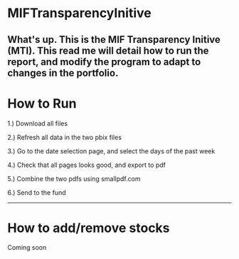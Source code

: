 # MIFTransparencyInitive
What's up. This is the MIF Transparency Initive (MTI). This read me will detail how to run the report, and modify the program to adapt to changes in the portfolio.
---------
# How to Run
1.) Download all files

2.) Refresh all data in the two pbix files

3.) Go to the date selection page, and select the days of the past week

4.) Check that all pages looks good, and export to pdf

5.) Combine the two pdfs using smallpdf.com

6.) Send to the fund

-----------
# How to add/remove stocks

Coming soon
